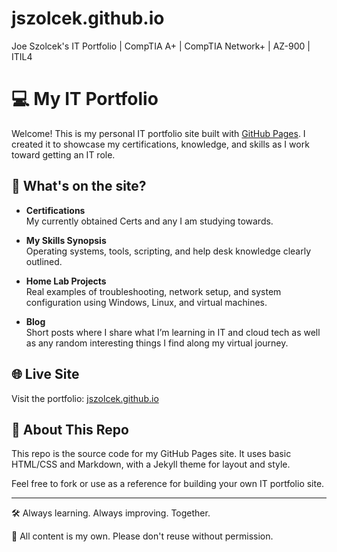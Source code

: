 # jszolcek.github.io
Joe Szolcek's IT Portfolio | CompTIA A+ | CompTIA Network+ | AZ-900 | ITIL4

# 💻 My IT Portfolio

Welcome! This is my personal IT portfolio site built with [GitHub Pages](https://pages.github.com/). I created it to showcase my certifications, knowledge, and skills as I work toward getting an IT role.

## 📌 What's on the site?

- **Certifications**  
 My currently obtained Certs and any I am studying towards.

- **My Skills Synopsis**  
  Operating systems, tools, scripting, and help desk knowledge clearly outlined.

- **Home Lab Projects**  
  Real examples of troubleshooting, network setup, and system configuration using Windows, Linux, and virtual machines.

- **Blog**  
  Short posts where I share what I’m learning in IT and cloud tech as well as any random interesting things I find along my virtual journey.

## 🌐 Live Site

Visit the portfolio: [jszolcek.github.io](https://jszolcek.github.io)

## 📄 About This Repo

This repo is the source code for my GitHub Pages site. It uses basic HTML/CSS and Markdown, with a Jekyll theme for layout and style.

Feel free to fork or use as a reference for building your own IT portfolio site.

---

🛠️ Always learning. Always improving. Together. 

📄 All content is my own. Please don't reuse without permission.
